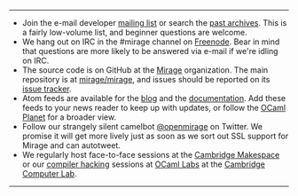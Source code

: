 <hr/>

<ul class="small-block-grid-1 medium-block-grid-3 large-block-grid-3">

<li><i class="fa fa-envelope fa-2x pull-left"> </i> Join the e-mail developer <a href="http://lists.xenproject.org/cgi-bin/mailman/listinfo/mirageos-devel">mailing list</a> or search the <a href="http://lists.xenproject.org/archives/html/mirageos-devel/">past archives</a>.  This is a fairly low-volume list, and beginner questions are welcome.</li>

<li><i class="fa fa-terminal fa-2x pull-left"> </i> We hang out on IRC in the #mirage channel on <a href="http://freenode.net/">Freenode</a>.  Bear in mind that questions are more likely to be answered via e-mail if we're idling on IRC.</li>

<li><i class="fa fa-github-alt fa-2x pull-left"> </i> The source code is on GitHub at the <a href="https://github.com/mirage">Mirage</a> organization.  The main repository is at <a href="https://github.com/mirage/mirage">mirage/mirage</a>,  and issues should be reported on its <a href="https://github.com/mirage/mirage/issues">issue tracker</a>.</li>

<li><i class="fa fa-rss fa-2x pull-left"> </i> Atom feeds are available for the <a href="blog/atom.xml">blog</a> and the <a href="wiki/atom.xml">documentation</a>.  Add these feeds to your news reader to keep up with updates, or follow the <a href="http://ocaml.org/community/planet.html">OCaml Planet</a> for a broader view.</li>

<li><i class="fa fa-twitter fa-2x pull-left"> </i> Follow our strangely silent camelbot <a href="http://twitter.com/openmirage">@openmirage</a> on Twitter.  We promise it will get more lively just as soon as we sort out SSL support for Mirage and can autotweet.</li>

<li><i class="fa fa-code fa-2x pull-left"> </i> We regularly host face-to-face sessions at the <a href="http://www.makespace.org">Cambridge Makespace</a> or our <a href="http://ocamllabs.github.io/compiler-hacking/">compiler hacking</a> sessions at <a href="http://ocaml.io">OCaml Labs</a> at the <a href="http://www.cl.cam.ac.uk">Cambridge Computer Lab</a>.</li>

</ul>

<hr />
